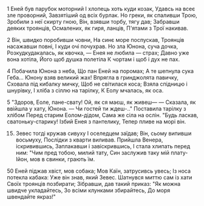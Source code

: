 1 Еней був парубок моторний
І хлопець хоть куди козак,
Удавсь на всеє зле проворний,
Завзятіший од всіх бурлак.
Но греки, як спаливши Трою,
Зробили з неї скирту гною,
Він, взявши торбу, тягу дав;
Забравши деяких троянців,
Осмалених, як гиря, ланців,
П'ятами з Трої накивав.

2 Він, швидко поробивши човни,
На синє море поспускав,
Троянців насажавши повні,
І куди очі почухрав.
Но зла Юнона, суча дочка,
Розкудкудакалась, як квочка, —
Енея не любила — страх;
Давно уже вона хотіла,
Його щоб душка полетіла
К чортам і щоб і дух не пах.

4 Побачила Юнона з неба,
Що пан Еней на поромах;
А те шепнула сука Геба...
Юнону взяв великий жах!
Впрягла в гринджолята павичку,
Сховала під кибалку мичку,
Щоб не світилася коса;
Взяла спідницю і шнурівку,
І хліба з сіллю на тарілку,
К Еолу мчалась, як оса.

5 "Здоров, Еоле, пане-свату!
Ой, як ся маєш, як живеш— —
Сказала, як ввійшла у хату,
Юнона. — Чи гостей ти ждеш-.."
Поставила тарілку з хлібом
Перед старим Еолом-дідом,
Сама же сіла на ослін.
"Будь ласкав, сватоньку-старику!
Ізбий Енея з пантелику,
Тепер пливе на морі він.

15. Зевес тогді кружав сивуху
    І оселедцем заїдав;
    Він, сьому випивши восьмуху,
    Послідки з кварти виливав.
    Прийшла Венера, іскривившись,
    Заплакавши і завіскрившись,
    І стала хлипать перед ним:
    "Чим пред тобою, милий тату,
    Син заслужив таку мій плату-
    Ійон, мов в свинки, грають їм.

50 Еней піджав хвіст, мов собака;
Мов Каїн, затрусивсь увесь;
Із носа потекла кабака:
Уже він знав, який Зевес.
Шатнувся миттю сам із хати
Своїх троянців позбирати;
Зібравши, дав такий приказ:
"Як можна швидче укладайтесь,
Зо всіми клунками збирайтесь,
До моря швендайте якраз!"


